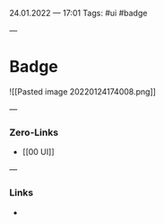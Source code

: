 24.01.2022 — 17:01
Tags: #ui #badge

—
# Badge

![[Pasted image 20220124174008.png]]

—
### Zero-Links
- [[00 UI]]

—
### Links
- 
